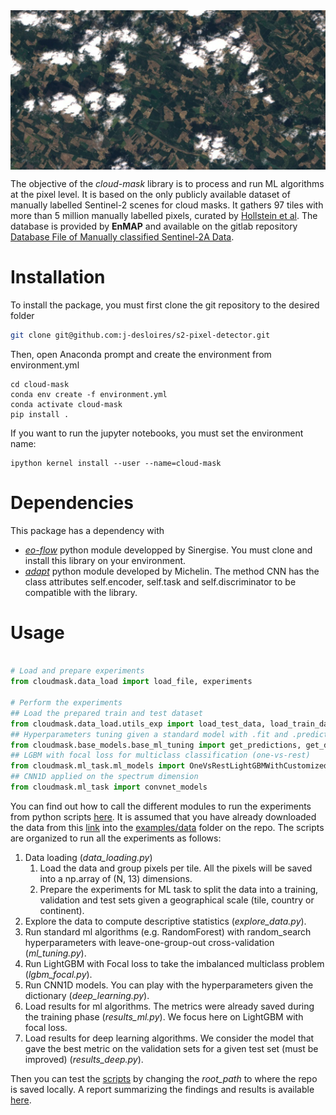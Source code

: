 
<div style="display: flex;">
  <img src=doc/logo.png alt="alt text" title="image title" style="float: right;">
  <p> </p>
</div>


The objective of the *cloud-mask* library is to process and run ML algorithms at the pixel level. It is based on the only publicly available dataset of manually labelled Sentinel-2 scenes for cloud masks.
It gathers 97 tiles with more than 5 million manually labelled pixels, curated by [Hollstein et al](https://www.mdpi.com/2072-4292/8/8/666). The database is provided by **EnMAP** and available on the gitlab repository [Database File of Manually classified Sentinel-2A Data](https://git.gfz-potsdam.de/EnMAP/sentinel2_manual_classification_clouds).

# Installation

To install the package, you must first clone the git repository to the desired folder


```bash
git clone git@github.com:j-desloires/s2-pixel-detector.git
```

Then, open Anaconda prompt and create the environment from environment.yml

```
cd cloud-mask
conda env create -f environment.yml
conda activate cloud-mask
pip install .
```

If you want to run the jupyter notebooks, you must set the environment name:

```
ipython kernel install --user --name=cloud-mask
```

# Dependencies

This package has a dependency with 
- [*eo-flow*](https://github.com/sentinel-hub/eo-flow/) python module developped by Sinergise. You must clone and install this library on your environment.
- [*adapt*](https://github.com/adapt-python/adapt) python module developed by Michelin. The method CNN has the class attributes self.encoder, self.task and self.discriminator to be compatible with the library.

# Usage

```python

# Load and prepare experiments
from cloudmask.data_load import load_file, experiments

# Perform the experiments
## Load the prepared train and test dataset
from cloudmask.data_load.utils_exp import load_test_data, load_train_data, subset_data
## Hyperparameters tuning given a standard model with .fit and .predict methods
from cloudmask.base_models.base_ml_tuning import get_predictions, get_dictionary_metrics
## LGBM with focal loss for multiclass classification (one-vs-rest)
from cloudmask.ml_task.ml_models import OneVsRestLightGBMWithCustomizedLoss, FocalLoss
## CNN1D applied on the spectrum dimension
from cloudmask.ml_task import convnet_models

```
You can find out how to call the different modules to run the experiments from python scripts [here](/examples/scripts). It is assumed that you have already downloaded the data from this [link](https://git.gfz-potsdam.de/EnMAP/sentinel2_manual_classification_clouds/-/blob/master/20160914_s2_manual_classification_data.h5) into the [examples/data](/examples/data) folder on the repo.
The scripts are organized to run all the experiments as follows:
1. Data loading (*data_loading.py*)
   1. Load the data and group pixels per tile. All the pixels will be saved into a np.array of (N, 13) dimensions.
   2. Prepare the experiments for ML task to split the data into a training, validation and test sets given a geographical scale (tile, country or continent).
2. Explore the data to compute descriptive statistics (*explore_data.py*).
3. Run standard ml algorithms (e.g. RandomForest) with random_search hyperparameters with leave-one-group-out cross-validation (*ml_tuning.py*).
4. Run LightGBM with Focal loss to take the imbalanced multiclass problem (*lgbm_focal.py*).
5. Run CNN1D models. You can play with the hyperparameters given the dictionary (*deep_learning.py*).
6. Load results for ml algorithms. The metrics were already saved during the training phase (*results_ml.py*). We focus here on LightGBM with focal loss.
7. Load results for deep learning algorithms. We consider the model that gave the best metric on the validation sets for a given test set (must be improved) (*results_deep.py*).


Then you can test the [scripts](/examples/scripts) by changing the *root_path* to where the repo is saved locally.
A report summarizing the findings and results is available [here](/doc/report_s2_manual_classification.pdf).
